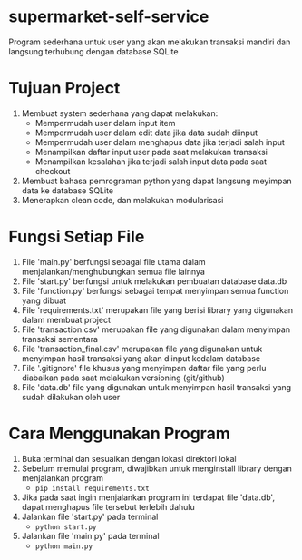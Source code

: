 # supermarket-self-service
Program sederhana untuk user yang akan melakukan transaksi mandiri dan langsung terhubung dengan database SQLite

# Tujuan Project
1. Membuat system sederhana yang dapat melakukan:
    - Mempermudah user dalam input item 
    - Mempermudah user dalam edit data jika data sudah diinput
    - Mempermudah user dalam menghapus data jika terjadi salah input
    - Menampilkan daftar input user pada saat melakukan transaksi
    - Menampilkan kesalahan jika terjadi salah input data pada saat checkout
2. Membuat bahasa pemrograman python yang dapat langsung meyimpan data ke database SQLite
3. Menerapkan clean code, dan melakukan modularisasi

# Fungsi Setiap File
1. File 'main.py' berfungsi sebagai file utama dalam menjalankan/menghubungkan semua file lainnya
2. File 'start.py' berfungsi untuk melakukan pembuatan database data.db
3. File 'function.py' berfungsi sebagai tempat menyimpan semua function yang dibuat
4. File 'requirements.txt' merupakan file yang berisi library yang digunakan dalam membuat project
5. File 'transaction.csv' merupakan file yang digunakan dalam menyimpan transaksi sementara 
6. File 'transaction_final.csv' merupakan file yang digunakan untuk menyimpan hasil transaksi yang akan diinput kedalam database
7. File '.gitignore' file khusus yang menyimpan daftar file yang perlu diabaikan pada saat melakukan versioning (git/github)
8. File 'data.db' file yang digunakan untuk menyimpan hasil transaksi yang sudah dilakukan oleh user

# Cara Menggunakan Program
1. Buka terminal dan sesuaikan dengan lokasi direktori lokal
1. Sebelum memulai program, diwajibkan untuk menginstall library dengan menjalankan program 
    - `pip install requirements.txt`
2. Jika pada saat ingin menjalankan program ini terdapat file 'data.db', dapat menghapus file tersebut terlebih dahulu
3. Jalankan file 'start.py' pada terminal
    - `python start.py`
4. Jalankan file 'main.py' pada terminal
    - `python main.py`
